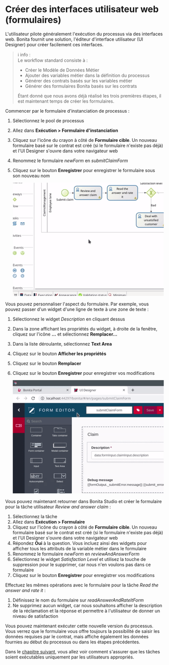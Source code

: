 # Créer des interfaces utilisateur web (formulaires)

L'utilisateur pilote généralement l'exécution du processus via des interfaces web. Bonita fournit une solution, l'éditeur d'interface utilisateur (UI Designer) pour créer facilement ces interfaces.

> ℹ info :  
> Le workflow standard consiste à :
> - Créer le Modèle de Données Métier
> - Ajouter des variables métier dans la définition du processus
> - Générer des contrats basés sur les variables métier
> - Générer des formulaires Bonita basés sur les contrats
>
> Étant donné que nous avons déjà réalisé les trois premières étapes, il est maintenant temps de créer les formulaires.

Commencer par le formulaire d'instanciation de processus :
1. Sélectionnez le pool de processus
1. Allez dans **Exécution > Formulaire d'instanciation**
1. Cliquez sur l'icône du crayon à côté de **Formulaire cible**. Un nouveau formulaire basé sur le contrat est créé (si le formulaire n'existe pas déjà) et l'UI Designer s'ouvre dans votre navigateur web
1. Renommez le formulaire _newForm_ en _submitClaimForm_
1. Cliquez sur le bouton **Enregistrer** pour enregistrer le formulaire sous son nouveau nom

   ![Création d'un formulaire d'instanciation basé sur la définition d'un contrat](images/getting-started-tutorial/create-web-user-interfaces/create-instantiation-form.gif)<!--{.img-responsive .img-thumbnail}-->

Vous pouvez personnaliser l'aspect du formulaire. Par exemple, vous pouvez passer d'un widget d'une ligne de texte à une zone de texte :
1. Sélectionnez le widget _Description_ en cliquant dessus
1. Dans la zone affichant les propriétés du widget, à droite de la fenêtre, cliquez sur l'icône **...** et sélectionnez **Remplacer...**
1. Dans la liste déroulante, sélectionnez **Text Area**
1. Cliquez sur le bouton **Afficher les propriétés**
1. Cliquez sur le bouton **Remplacer**
1. Cliquez sur le bouton **Enregistrer** pour enregistrer vos modifications

   ![Modification du type de widget](images/getting-started-tutorial/create-web-user-interfaces/switch-widget.gif)<!--{.img-responsive .img-thumbnail}-->

Vous pouvez maintenant retourner dans Bonita Studio et créer le formulaire pour la tâche utilisateur _Review and answer claim_ :
1. Sélectionnez la tâche
1. Allez dans **Exécution > Formulaire**
1. Cliquez sur l'icône du crayon à côté de **Formulaire cible**. Un nouveau formulaire basé sur le contrat est créé (si le formulaire n'existe pas déjà) et l'UI Designer s'ouvre dans votre navigateur web
1. Répondez **Oui** à la question. Vous incluez ainsi des widgets pour afficher tous les attributs de la variable métier dans le formulaire
1. Renommez le formulaire _newForm_ en _reviewAndAnswerForm_
1. Sélectionnez le widget _Satisfaction Level_ et utilisez la touche de suppression pour le supprimer, car nous n'en voulons pas dans ce formulaire
1. Cliquez sur le bouton **Enregistrer** pour enregistrer vos modifications

Effectuez les mêmes opérations avec le formulaire pour la tâche _Read the answer and rate it_ :
1. Définissez le nom du formulaire sur _readAnswerAndRateItForm_
1. Ne supprimez aucun widget, car nous souhaitons afficher la description de la réclamation et la réponse et permettre à l'utilisateur de donner un niveau de satisfaction

Vous pouvez maintenant exécuter cette nouvelle version du processus. Vous verrez que le formulaire vous offre toujours la possibilité de saisir les données requises par le contrat, mais affiche également les données fournies au début du processus ou dans les étapes précédentes.

Dans le [chapitre suivant](define-who-can-do-what.md), vous allez voir comment s'assurer que les tâches soient exécutables uniquement par les utilisateurs appropriés.
